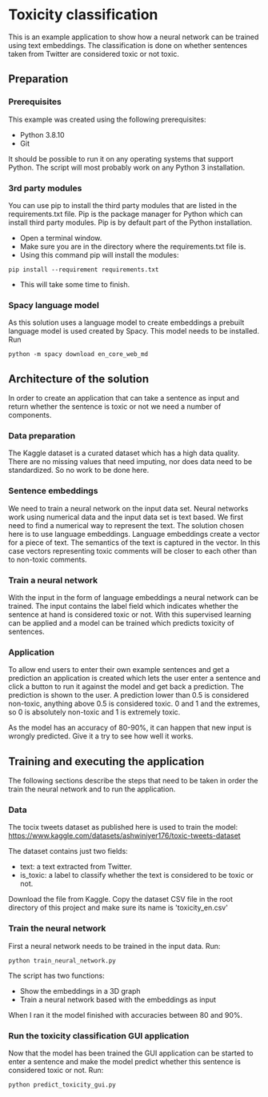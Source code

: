 # Toxicity classification

This is an example application to show how a neural network can be trained using text embeddings. The classification is done on whether sentences taken from Twitter are considered toxic or not toxic.

## Preparation

### Prerequisites

This example was created using the following prerequisites:
- Python 3.8.10
- Git

It should be possible to run it on any operating systems that support Python.
The script will most probably work on any Python 3 installation.

### 3rd party modules

You can use pip to install the third party modules that are listed in the requirements.txt file. Pip is the package manager for Python which can install third party modules. Pip is by default part of the Python installation.

- Open a terminal window.
- Make sure you are in the directory where the requirements.txt file is.
- Using this command pip will install the modules:
```console
pip install --requirement requirements.txt
```
- This will take some time to finish.

### Spacy language model

As this solution uses a language model to create embeddings a prebuilt language model is used created by Spacy. This model needs to be installed.
Run
```console
python -m spacy download en_core_web_md
```

## Architecture of the solution

In order to create an application that can take a sentence as input and return whether the sentence is toxic or not we need a number of components.

### Data preparation
The Kaggle dataset is a curated dataset which has a high data quality. There are no missing values that need imputing, nor does data need to be standardized. So no work to be done here.

### Sentence embeddings
We need to train a neural network on the input data set. Neural networks work using numerical data and the input data set is text based. We first need to find a numerical way to represent the text.
The solution chosen here is to use language embeddings. Language embeddings create a vector for a piece of text. The semantics of the text is captured in the vector. In this case vectors representing toxic comments will be closer to each other than to non-toxic comments.

### Train a neural network
With the input in the form of language embeddings a neural network can be trained. The input contains the label field which indicates whether the sentence at hand is considered toxic or not. With this supervised learning can be applied and a model can be trained which predicts toxicity of sentences.

### Application
To allow end users to enter their own example sentences and get a prediction an application is created which lets the user enter a sentence and click a button to run it against the model and get back a prediction. The prediction is shown to the user. A prediction lower than 0.5 is considered non-toxic, anything above 0.5 is considered toxic. 0 and 1 and the extremes, so 0 is absolutely non-toxic and 1 is extremely toxic.

As the model has an accuracy of 80-90%, it can happen that new input is wrongly predicted. Give it a try to see how well it works.

## Training and executing the application

The following sections describe the steps that need to be taken in order the train the neural network and to run the application.

### Data

The tocix tweets dataset as published here is used to train the model:
https://www.kaggle.com/datasets/ashwiniyer176/toxic-tweets-dataset

The dataset contains just two fields:
- text: a text extracted from Twitter.
- is_toxic: a label to classify whether the text is considered to be toxic or not.

Download the file from Kaggle. Copy the dataset CSV file in the root directory of this project and make sure its name is 'toxicity_en.csv'

### Train the neural network

First a neural network needs to be trained in the input data.
Run: 
```console
python train_neural_network.py
```

The script has two functions:
- Show the embeddings in a 3D graph
- Train a neural network based with the embeddings as input

When I ran it the model finished with accuracies between 80 and 90%.

### Run the toxicity classification GUI application

Now that the model has been trained the GUI application can be started to enter a sentence and make the model predict whether this sentence is considered toxic or not.
Run:
```console
python predict_toxicity_gui.py
```
